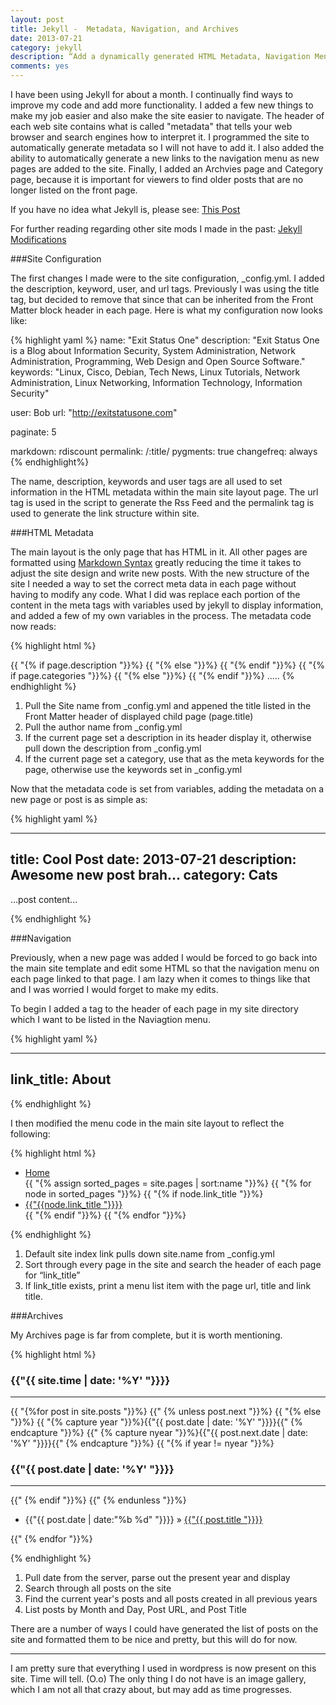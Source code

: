 ```yaml
---
layout: post
title: Jekyll -  Metadata, Navigation, and Archives
date: 2013-07-21
category: jekyll
description: “Add a dynamically generated HTML Metadata, Navigation Menu, and Archives to Jekyll Site Generator”
comments: yes
---
```


I have been using Jekyll for about a month.  I continually find ways to improve my code and add more functionality.  I added a few new things to make my job easier and also make the site easier to navigate.  The header of each web site contains what is called "metadata" that tells your web browser and search engines how to interpret it.  I programmed the site to automatically generate metadata so I will not have to add it.  I also added the ability to automatically generate a new links to the navigation menu as new pages are added to the site.  Finally, I added an Archvies page and Category page, because it is important for viewers to find older posts that are no longer listed on the front page.

If you have no idea what Jekyll is, please see: [This Post](/new-site-design/)

For further reading regarding other site mods I made in the past: [Jekyll Modifications](/jekyll-modifications/)

###Site Configuration

The first changes I made were to the site configuration, _config.yml.  I added the description, keyword, user, and url tags.  Previously I was using the title tag, but decided to remove that since that can be inherited from the Front Matter block header in each page.   Here is what my configuration now looks like:

{% highlight yaml %}
name: "Exit Status One"
description: "Exit Status One is a Blog about Information Security, System Administration, 
Network Administration, Programming, Web Design and Open Source Software."
keywords: "Linux, Cisco, Debian, Tech News, Linux Tutorials, Network Administration, 
Linux Networking, Information Technology, Information Security"

user: Bob
url: "http://exitstatusone.com"

paginate: 5

markdown: rdiscount
permalink: /:title/
pygments: true
changefreq: always
{% endhighlight%}

The name, description, keywords and user tags are all used to set information in the HTML metadata within the main site layout page.  The url tag is used in the script to generate the Rss Feed and the permalink tag is used to generate the link structure within site.

 
###HTML Metadata

The main layout is the only page that has HTML in it.  All other pages are formatted using [Markdown Syntax](http://daringfireball.net/projects/markdown/syntax) greatly reducing the time it takes to adjust the site design and write new posts.  With the new structure of the site I needed a way to set the correct meta data in each page without having to modify any code.  What I did was replace each portion of the content in the meta tags with variables used by jekyll to display information, and added a few of my own variables in the process.  The metadata code now reads:

{% highlight html %}
<html>
    <head>
    <meta http-equiv="Content-Type" content="text/html;charset=utf-8" />
    <title>{{"{{ site.name "}}}} - {{"{{ page.title "}}}}</title>
    <meta name="author" content="{{"{{ site.user "}}}}" />
    {{ "{% if page.description "}}%}
    <meta name="description" content="{{"{{page.description "}}}}" />
    {{ "{% else "}}%}
    <meta name="description" content="{{"{{site.description "}}}}" />
    {{ "{% endif "}}%}
    {{ "{% if page.categories "}}%}
    <meta name="keywords" content="{{"{{page.categories | join: ',' "}}}}" />
    {{ "{% else "}}%}
    <meta name="keywords" content="{{"{{site.keywords | join: ',' "}}}}" />
    {{ "{% endif "}}%}
    </head>
<body>
.....
{%  endhighlight %}

1.  Pull the Site name from _config.yml and appened the title listed in the Front Matter header of displayed child page (page.title)
2.  Pull the author name from _config.yml
3.  If the current page set a description in its header display it, otherwise pull down the description from _config.yml
4.  If the current page set a category, use that as the meta keywords for the page, otherwise use the keywords set in _config.yml

Now that the metadata code is set from variables, adding the metadata on a new page or post is as simple as:

{% highlight yaml %}

---
title: Cool Post
date: 2013-07-21
description: Awesome new post brah...
category: Cats
---

...post content...

{% endhighlight %}


 
###Navigation

Previously, when a new page was added I would be forced to go back into the main site template and edit some HTML  so that the navigation menu on each page linked to that page.  I am lazy when it comes to things like that and I was worried I would forget to make my edits.

To begin I added a tag to the header of each page in my site directory which I want to be listed in the Naviagtion menu.

{% highlight yaml %}

---
link_title: About
---
{% endhighlight %}


I then modified the menu code in the main site layout to reflect the following:

{% highlight html %}

<ul id="menu">
    <li><a href="/" title="{{"{{ site.name "}}}} Index">Home</a></li>
    {{ "{% assign sorted_pages = site.pages | sort:name "}}%}
    {{ "{% for node in sorted_pages "}}%}
      {{ "{% if node.link_title "}}%}
       <li><a href="{{"{{node.url "}}}}" title="{{"{{ node.title "}}}}">{{"{{node.link_title "}}}}</a></li>
      {{ "{% endif "}}%}
    {{ "{% endfor "}}%}
</ul>
{% endhighlight %}

1.  Default site index link pulls down site.name from _config.yml
2.  Sort through every page in the site and search the header of each page for “link_title”
3.  If link_title exists, print a menu list item with the page url, title and link title.

 

###Archives

My Archives page is far from complete, but it is worth mentioning.  

{% highlight html %}

<div id="archive">
    <h3>{{"{{ site.time | date: '%Y' "}}}}</h3>
    <hr />
    {{ "{%for post in site.posts "}}%}
            {{" {% unless post.next "}}%}
        {{ "{% else "}}%}
            {{ "{% capture year "}}%}{{"{{ post.date | date: '%Y' "}}}}{{" {% endcapture "}}%}
            {{" {% capture nyear "}}%}{{"{{ post.next.date | date: '%Y' "}}}}{{" {% endcapture "}}%}
            {{ "{% if year != nyear "}}%}
                <h3>{{"{{ post.date | date: '%Y' "}}}}</h3>
                <hr />
            {{" {% endif "}}%}
        {{" {% endunless "}}%}
        <ul>
            <li>{{"{{ post.date | date:"%b %d" "}}}} &raquo; <a href="{{"{{ post.url "}}}}" title="{{"{{ post.title "}}}}">{{"{{ post.title "}}}}</a></li>
        </ul>
    {{" {% endfor "}}%}
</div>

{% endhighlight %}

1.  Pull date from the server, parse out the present year and display
2.  Search through all posts on the site
3.  Find the current year's posts and all posts created in all previous years
4.  List posts by Month and Day, Post URL, and Post Title

There are a number of ways I could have generated the list of posts on the site and formatted them to be nice and pretty, but this will do for now.

***

I am pretty sure that everything I used in wordpress is now present on this site.  Time will tell. (O.o)   The only thing I do not have is an image gallery, which I am not all that crazy about, but may add as time progresses.
